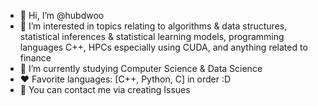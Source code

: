 - 👋 Hi, I’m @hubdwoo
- 👀 I’m interested in topics relating to algorithms & data structures, statistical inferences & statistical learning models, programming languages C++, HPCs especially using CUDA, and anything related to finance
- 🌱 I’m currently studying Computer Science & Data Science
- ❤️ Favorite languages: [C++, Python, C] in order :D
- 📲 You can contact me via creating Issues

<!---
hubdwoo/hubdwoo is a ✨ special ✨ repository because its `README.md` (this file) appears on your GitHub profile.
You can click the Preview link to take a look at your changes.
--->
